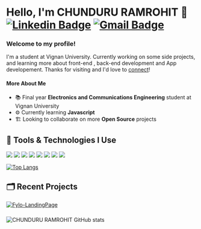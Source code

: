 # Hello, I'm CHUNDURU RAMROHIT 👋 <br />[![Linkedin Badge](https://img.shields.io/badge/-LinkedIn-blue?style=flat&logo=Linkedin&logoColor=white&link=https://www.linkedin.com/in//)](https://www.linkedin.com/in//) [![Gmail Badge](https://img.shields.io/badge/-Gmail-c14438?style=flat&logo=Gmail&logoColor=white&link=mailto:chundururamrohit1@gmail.com)](mailto:chundururamrohit1@gmail.com)

### Welcome to my profile! 
I'm a student at Vignan University. Currently working on some side projects, and learning more about front-end , back-end development and App developement. Thanks for visiting and I'd love to [connect](https://www.linkedin.com/)!

#### More About Me
- 📚 Final year **Electronics and Communications Engineering** student at Vignan University
- ⚙️ Currently learning **Javascript** 
- 🏗️ Looking to collaborate on more **Open Source** projects


## 🔧 Tools & Technologies I Use
![](https://img.shields.io/badge/Code-Python-informational?style=flat&logo=python&logoColor=white&color=6aa6f8)
![](https://img.shields.io/badge/Code-Java-informational?style=flat&logo=java&logoColor=white&color=6aa6f8)
![](https://img.shields.io/badge/Code-JavaScript-informational?style=flat&logo=javascript&logoColor=white&color=6aa6f8)
![](https://img.shields.io/badge/Code-HTML-informational?style=flat&logo=html5&logoColor=white&color=6aa6f8)
![](https://img.shields.io/badge/Code-CSS-informational?style=flat&logo=css3&logoColor=white&color=6aa6f8)
![](https://img.shields.io/badge/OS-Kali%20Linux-informational?style=flat&logo=linux&logoColor=white&color=6aa6f8)
![](https://img.shields.io/badge/OS-Windows-informational?style=flat&logo=windows&logoColor=white&color=6aa6f8)
![](https://img.shields.io/badge/Editor-VS_Code-informational?style=flat&logo=visual-studio-code&logoColor=white&color=6aa6f8)

[![Top Langs](https://github-readme-stats.vercel.app/api/top-langs/?username=chundururamrohit1&layout=compact&bg_color=22272E&text_color=8A919A&title_color=69A5F7)](https://github.com/chundururamrohit1)

## 🗂️ Recent Projects
####
<a href="https://github.com/">
  <img align="center" src="https://github-readme-stats.vercel.app/api/pin/?username=chundururamrohit1&repo=ChitChat&show_icons=true&line_height=50&title_color=6aa6f8&text_color=8a919a&icon_color=6aa6f8&bg_color=22272e&layout=compact" alt="Fylo-LandingPage" />
</a>

###
![CHUNDURU RAMROHIT GitHub stats](https://github-readme-stats.vercel.app/api?username=chundururamrohit1&count_private=true&show_icons=true&hide=stars&bg_color=22272E&icon_color=69A5F7&text_color=8A919A&title_color=69A5F7)


<!--
![](https://img.shields.io/badge/Shell-Bash-informational?style=flat&logo=gnu-bash&logoColor=white&color=6aa6f8)
![](https://img.shields.io/badge/Tools-PostgreSQL-informational?style=flat&logo=postgresql&logoColor=white&color=6aa6f8)
![](https://img.shields.io/badge/Tools-Docker-informational?style=flat&logo=docker&logoColor=white&color=6aa6f8)
![](https://img.shields.io/badge/Tools-Kubernetes-informational?style=flat&logo=kubernetes&logoColor=white&color=6aa6f8)
-->
